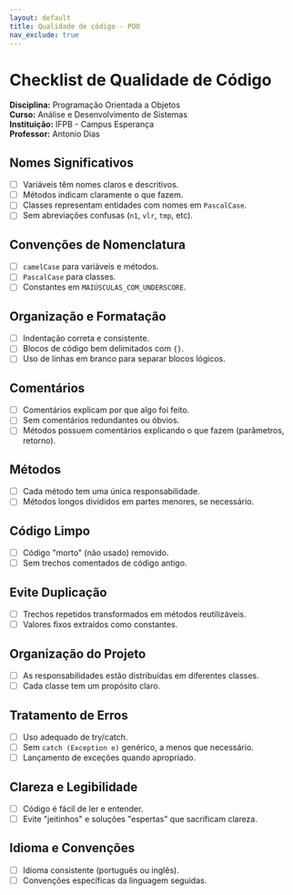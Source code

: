 ```yaml
---
layout: default
title: Qualidade de código - POO
nav_exclude: true
---
```


# Checklist de Qualidade de Código

**Disciplina:** Programação Orientada a Objetos  
**Curso:** Análise e Desenvolvimento de Sistemas  
**Instituição:** IFPB - Campus Esperança  
**Professor:** Antonio Dias

## Nomes Significativos

- [ ] Variáveis têm nomes claros e descritivos.
- [ ] Métodos indicam claramente o que fazem.
- [ ] Classes representam entidades com nomes em `PascalCase`.
- [ ] Sem abreviações confusas (`n1`, `vlr`, `tmp`, etc).

## Convenções de Nomenclatura

- [ ] `camelCase` para variáveis e métodos.
- [ ] `PascalCase` para classes.
- [ ] Constantes em `MAIÚSCULAS_COM_UNDERSCORE`.

## Organização e Formatação

- [ ] Indentação correta e consistente.
- [ ] Blocos de código bem delimitados com `{}`.
- [ ] Uso de linhas em branco para separar blocos lógicos.

## Comentários

- [ ] Comentários explicam por que algo foi feito.
- [ ] Sem comentários redundantes ou óbvios.
- [ ] Métodos possuem comentários explicando o que fazem (parâmetros, retorno).

## Métodos

- [ ] Cada método tem uma única responsabilidade.
- [ ] Métodos longos divididos em partes menores, se necessário.

## Código Limpo

- [ ] Código "morto" (não usado) removido.
- [ ] Sem trechos comentados de código antigo.

## Evite Duplicação

- [ ] Trechos repetidos transformados em métodos reutilizáveis.
- [ ] Valores fixos extraídos como constantes.

## Organização do Projeto

- [ ] As responsabilidades estão distribuídas em diferentes classes.
- [ ] Cada classe tem um propósito claro.

## Tratamento de Erros

- [ ] Uso adequado de try/catch.
- [ ] Sem `catch (Exception e)` genérico, a menos que necessário.
- [ ] Lançamento de exceções quando apropriado.

## Clareza e Legibilidade

- [ ] Código é fácil de ler e entender.
- [ ] Evite "jeitinhos" e soluções "espertas" que sacrificam clareza.

## Idioma e Convenções

- [ ] Idioma consistente (português ou inglês).
- [ ] Convenções específicas da linguagem seguidas.
